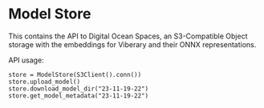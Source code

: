 # Model Store

This contains the API to Digital Ocean Spaces, an S3-Compatible Object storage with the embeddings for Viberary
and their ONNX representations.

API usage:

```
store = ModelStore(S3Client().conn())
store.upload_model()
store.download_model_dir("23-11-19-22")
store.get_model_metadata("23-11-19-22")
```

